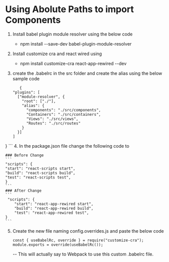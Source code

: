 # Using Abolute Paths to import Components

1. Install babel plugin module resolver using the below code 
    - npm install --save-dev babel-plugin-module-resolver
2. Install customize cra and react wired using
    - npm install customize-cra react-app-rewired --dev
3. create the .babelrc in the src folder and create the alias using the below sample code

    ```
       {
    "plugins": [
      ["module-resolver", {
        "root": ["./"],
        "alias": {
          "components": "./src/components",
          "Containers": "./src/containers",
          "Views": "./src/views",
          "Routes": "./src/routes"
        }
      }]
    ]
  }
    ```
4. In the package.json file change the following code to

    ### Before Change
    ```
    "scripts": {
    "start": "react-scripts start",
    "build": "react-scripts build",
    "test": "react-scripts test",
    }
    ```
    ### After Change
    ```
     "scripts": {
        "start": "react-app-rewired start",
        "build": "react-app-rewired build",
        "test": "react-app-rewired test",
    }
    ```

5. Create the new file naming config.overrides.js and paste the below code
    ```
    const { useBabelRc, override } = require("customize-cra");
    module.exports = override(useBabelRc());
    ```

    -- This will actually say to Webpack to use this custom .babelrc file.
